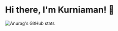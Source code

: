 # Hi there, I'm Kurniaman! 👋
![Anurag's GitHub stats](https://github-readme-stats.vercel.app/api?username=Kurniaman&show_icons=true&theme=radical)

